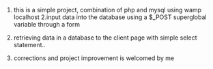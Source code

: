 1. this is a simple project, combination of php and mysql using wamp localhost
   2.input data into the database using a \$\_POST superglobal variable through a form
2. retrieving data in a database to the client page with simple select statement..

3. corrections and project improvement is welcomed by me
